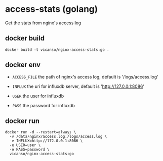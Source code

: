 # access-stats (golang)

Get the stats from nginx's access log

## docker build

```
docker build -t vicanso/nginx-access-stats:go .
```

## docker env

- `ACCESS_FILE` the path of nginx's access log, default is '/logs/access.log'

- `INFLUX` the uri for influxdb server, default is 'http://127.0.0.1:8086'

- `USER` the user for influxdb

- `PASS` the password for influxdb



## docker run

```
docker run -d --restart=always \
  -v /data/nginx/access.log:/logs/access.log \
  -e INFLUX=http://172.0.0.1:8086 \
  -e USER=user \
  -e PASS=password \
  vicanso/nginx-access-stats:go
``` 

